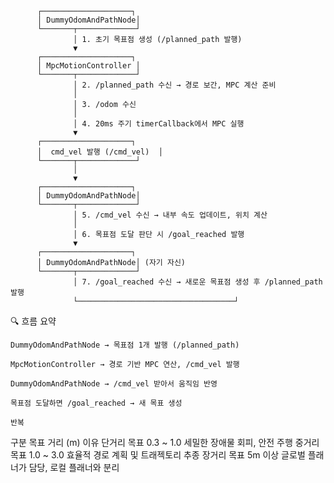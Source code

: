           ┌────────────────────┐
          │ DummyOdomAndPathNode│
          └───────┬─────────────┘
                  │ 1. 초기 목표점 생성 (/planned_path 발행)
                  ▼
          ┌────────────────────┐
          │ MpcMotionController │
          └───────┬─────────────┘
                  │ 2. /planned_path 수신 → 경로 보간, MPC 계산 준비
                  │
                  │ 3. /odom 수신
                  │
                  │ 4. 20ms 주기 timerCallback에서 MPC 실행
                  ▼
          ┌────────────────────┐
          │  cmd_vel 발행 (/cmd_vel)  │
          └───────┬─────────────┘
                  │
                  ▼
          ┌────────────────────┐
          │ DummyOdomAndPathNode│
          └───────┬─────────────┘
                  │ 5. /cmd_vel 수신 → 내부 속도 업데이트, 위치 계산
                  │
                  │ 6. 목표점 도달 판단 시 /goal_reached 발행
                  ▼
          ┌────────────────────┐
          │ DummyOdomAndPathNode│ (자기 자신)
          └───────┬─────────────┘
                  │ 7. /goal_reached 수신 → 새로운 목표점 생성 후 /planned_path 발행
                  └───────────────────────────────────┘


🔍 흐름 요약

    DummyOdomAndPathNode → 목표점 1개 발행 (/planned_path)

    MpcMotionController → 경로 기반 MPC 연산, /cmd_vel 발행

    DummyOdomAndPathNode → /cmd_vel 받아서 움직임 반영

    목표점 도달하면 /goal_reached → 새 목표 생성

    반복



구분	목표 거리 (m)	이유
단거리 목표	0.3 ~ 1.0	세밀한 장애물 회피, 안전 주행
중거리 목표	1.0 ~ 3.0	효율적 경로 계획 및 트래젝토리 추종
장거리 목표	5m 이상	글로벌 플래너가 담당, 로컬 플래너와 분리
